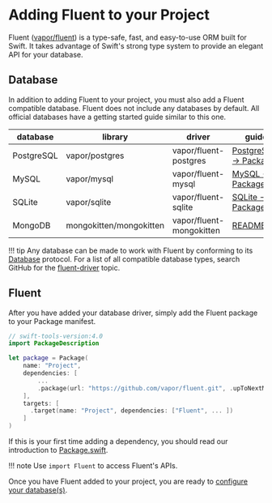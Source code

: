 # Adding Fluent to your Project

Fluent ([vapor/fluent](https://github.com/vapor/fluent)) is a type-safe, fast, and easy-to-use ORM built for Swift.
It takes advantage of Swift's strong type system to provide an elegant API for your database.

## Database

In addition to adding Fluent to your project, you must also add a Fluent compatible database.
Fluent does not include any databases by default. All official databases have a getting started guide similar to this one.

| database   | library                 | driver                   | guide                                                            |
|------------|-------------------------|--------------------------|------------------------------------------------------------------|
| PostgreSQL | vapor/postgres          | vapor/fluent-postgres    | [PostgreSQL &rarr; Package](../../databases/postgres/package.md) |
| MySQL      | vapor/mysql             | vapor/fluent-mysql       | [MySQL &rarr; Package](../../databases/mysql/package.md)         |
| SQLite     | vapor/sqlite            | vapor/fluent-sqlite      | [SQLite &rarr; Package](../../databases/sqlite/package.md)       |
| MongoDB    | mongokitten/mongokitten | vapor/fluent-mongokitten | [README.md](http://github.com/vapor/fluent-mongokitten/readme.md)|

!!! tip
	Any database can be made to work with Fluent by conforming to its [Database](../database.md) protocol.
	For a list of all compatible database types, search GitHub for the [fluent-driver](https://github.com/topics/fluent-driver) topic.

## Fluent

After you have added your database driver, simply add the Fluent package to your Package manifest.

```swift
// swift-tools-version:4.0
import PackageDescription

let package = Package(
    name: "Project",
    dependencies: [
        ...
        .package(url: "https://github.com/vapor/fluent.git", .upToNextMajor(from: "3.0.0")),
    ],
    targets: [
      .target(name: "Project", dependencies: ["Fluent", ... ])
    ]
)
```

If this is your first time adding a dependency, you should read our introduction to [Package.swift](../../getting-started/spm.md).

!!! note
	Use `import Fluent` to access Fluent's APIs.

Once you have Fluent added to your project, you are ready to [configure your database(s)](provider.md).
